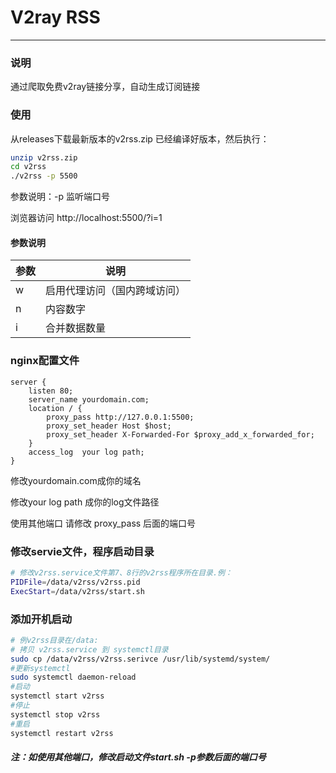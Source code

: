 # V2ray RSS
---
### 说明
通过爬取免费v2ray链接分享，自动生成订阅链接

### 使用
从releases下载最新版本的v2rss.zip 已经编译好版本，然后执行：
```bash
unzip v2rss.zip
cd v2rss
./v2rss -p 5500
```
参数说明：-p 监听端口号

浏览器访问 http://localhost:5500/?i=1

#### 参数说明

| 参数  | 说明 |
| ------------ | ------------ |
| w | 启用代理访问（国内跨域访问） |
| n | 内容数字 |
| i | 合并数据数量 |

### nginx配置文件
```
server {
    listen 80;
    server_name yourdomain.com;
    location / {
        proxy_pass http://127.0.0.1:5500;
        proxy_set_header Host $host;
        proxy_set_header X-Forwarded-For $proxy_add_x_forwarded_for;
    }
    access_log  your log path;
}
```
修改yourdomain.com成你的域名

修改your log path 成你的log文件路径

使用其他端口 请修改 proxy_pass 后面的端口号


### 修改servie文件，程序启动目录
```bash
# 修改v2rss.service文件第7、8行的v2rss程序所在目录.例：
PIDFile=/data/v2rss/v2rss.pid
ExecStart=/data/v2rss/start.sh
```
### 添加开机启动
```bash
# 例v2rss目录在/data:
# 拷贝 v2rss.service 到 systemctl目录
sudo cp /data/v2rss/v2rss.serivce /usr/lib/systemd/system/
#更新systemctl
sudo systemctl daemon-reload
#启动
systemctl start v2rss
#停止
systemctl stop v2rss
#重启
systemctl restart v2rss  
```

##### 注：如使用其他端口，修改启动文件start.sh -p参数后面的端口号